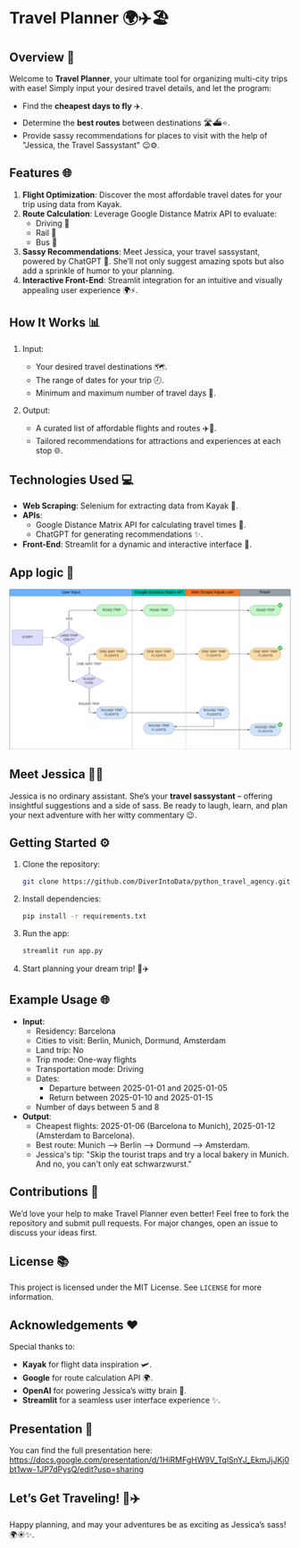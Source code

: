 # Travel Planner 🌍✈️🏖️

## Overview 🔎
Welcome to **Travel Planner**, your ultimate tool for organizing multi-city trips with ease! Simply input your desired travel details, and let the program:

- Find the **cheapest days to fly** ✈️.
- Determine the **best routes** between destinations 🛣️⛴️⭐.
- Provide sassy recommendations for places to visit with the help of "Jessica, the Travel Sassystant" 😉⚙️.

## Features 🌐
1. **Flight Optimization**: Discover the most affordable travel dates for your trip using data from Kayak.
2. **Route Calculation**: Leverage Google Distance Matrix API to evaluate:
   - Driving 🚗
   - Rail 🚉
   - Bus 🚌
3. **Sassy Recommendations**: Meet Jessica, your travel sassystant, powered by ChatGPT 💎. She’ll not only suggest amazing spots but also add a sprinkle of humor to your planning.
4. **Interactive Front-End**: Streamlit integration for an intuitive and visually appealing user experience 🌍⚡.

## How It Works 📊
1. Input:
   - Your desired travel destinations 🗺️.
   - The range of dates for your trip 🕗.
   - Minimum and maximum number of travel days 🔢.

2. Output:
   - A curated list of affordable flights and routes ✈️🚗.
   - Tailored recommendations for attractions and experiences at each stop 🌐.

## Technologies Used 💻
- **Web Scraping**: Selenium for extracting data from Kayak 🔧.
- **APIs**:
  - Google Distance Matrix API for calculating travel times 🎯.
  - ChatGPT for generating recommendations ✨.
- **Front-End**: Streamlit for a dynamic and interactive interface 🚀.

## App logic 🧩
![Decision tree](images/decision_tree.png)

## Meet Jessica 💅✨
Jessica is no ordinary assistant. She’s your **travel sassystant** – offering insightful suggestions and a side of sass. Be ready to laugh, learn, and plan your next adventure with her witty commentary 😉.

## Getting Started ⚙️
1. Clone the repository:
   ```bash
   git clone https://github.com/DiverIntoData/python_travel_agency.git
   ```

2. Install dependencies:
   ```bash
   pip install -r requirements.txt
   ```

3. Run the app:
   ```bash
   streamlit run app.py
   ```

4. Start planning your dream trip! 🚀✈️

## Example Usage 🌐
- **Input**: 
   - Residency: Barcelona
   - Cities to visit: Berlin, Munich, Dormund, Amsterdam
   - Land trip: No
   - Trip mode: One-way flights
   - Transportation mode: Driving
   - Dates: 
      - Departure between 2025-01-01 and 2025-01-05
      - Return between 2025-01-10 and 2025-01-15
   - Number of days between 5 and 8
- **Output**:
  - Cheapest flights: 2025-01-06 (Barcelona to Munich), 2025-01-12 (Amsterdam to Barcelona).
  - Best route: Munich --> Berlin --> Dormund --> Amsterdam.
  - Jessica's tip: "Skip the tourist traps and try a local bakery in Munich. And no, you can't only eat schwarzwurst."

## Contributions 📢
We’d love your help to make Travel Planner even better! Feel free to fork the repository and submit pull requests. For major changes, open an issue to discuss your ideas first.

## License 📚
This project is licensed under the MIT License. See `LICENSE` for more information.

## Acknowledgements ❤️
Special thanks to:
- **Kayak** for flight data inspiration 🛩️.
- **Google** for route calculation API 🌍.
- **OpenAI** for powering Jessica’s witty brain 💎.
- **Streamlit** for a seamless user interface experience ✨.

## Presentation 📄
You can find the full presentation here: https://docs.google.com/presentation/d/1HiRMFgHW9V_TqlSnYJ_EkmJjJKj0bt1ww-1JP7dPysQ/edit?usp=sharing

## Let’s Get Traveling! 🚀✈️
Happy planning, and may your adventures be as exciting as Jessica’s sass! 🌍☀️✨.
